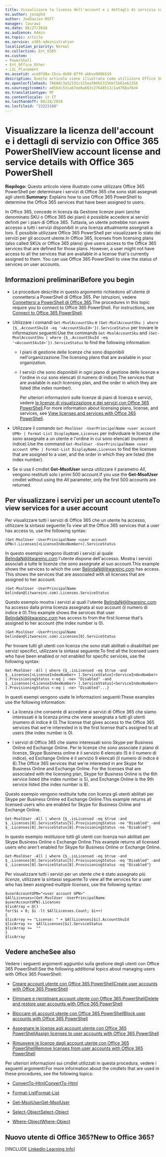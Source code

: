 ```yaml
---
title: Visualizzare la licenza dell'account e i dettagli di servizio con Office 365 PowerShell
ms.author: josephd
author: JoeDavies-MSFT
manager: laurawi
ms.date: 08/27/2018
ms.audience: Admin
ms.topic: article
ms.service: o365-administration
localization_priority: Normal
ms.collection: Ent_O365
ms.custom:
- PowerShell
- Ent_Office_Other
- LIL_Placement
ms.assetid: ace07d8a-15ca-4b89-87f0-abbce809b519
description: Questo articolo viene illustrato come utilizzare Office 365 PowerShell per determinare i servizi di Office 365 che sono stati assegnati agli utenti.
ms.openlocfilehash: 78608c3a52151c115eaf80b5315bb71b61e62356
ms.sourcegitcommit: ad5bdc53ca67ee6a663c27648511c1ad768a76d4
ms.translationtype: MT
ms.contentlocale: it-IT
ms.lasthandoff: 08/28/2018
ms.locfileid: "23223108"
---
```

# <a name="view-account-license-and-service-details-with-office-365-powershell"></a><span data-ttu-id="81aa8-103">Visualizzare la licenza dell'account e i dettagli di servizio con Office 365 PowerShell</span><span class="sxs-lookup"><span data-stu-id="81aa8-103">View account license and service details with Office 365 PowerShell</span></span>

<span data-ttu-id="81aa8-104">**Riepilogo:** Questo articolo viene illustrato come utilizzare Office 365 PowerShell per determinare i servizi di Office 365 che sono stati assegnati agli utenti.</span><span class="sxs-lookup"><span data-stu-id="81aa8-104">**Summary:** Explains how to use Office 365 PowerShell to determine the Office 365 services that have been assigned to users.</span></span>
  
<span data-ttu-id="81aa8-p101">In Office 365, concede in licenza da Gestione licenze piani (anche denominato SKU o Office 365 dei piani) è possibile accedere ai servizi definiti per i piani di Office 365. Tuttavia, un utente potrebbe non avere accesso a tutti i servizi disponibili in una licenza attualmente assegnati a loro. È possibile utilizzare Office 365 PowerShell per visualizzare lo stato dei servizi per gli account utente.</span><span class="sxs-lookup"><span data-stu-id="81aa8-p101">In Office 365, licenses from licensing plans (also called SKUs or Office 365 plans) give users access to the Office 365 services that are defined for those plans. However, a user might not have access to all the services that are available in a license that's currently assigned to them. You can use Office 365 PowerShell to view the status of services on user accounts.</span></span> 

## <a name="before-you-begin"></a><span data-ttu-id="81aa8-108">Informazioni preliminari</span><span class="sxs-lookup"><span data-stu-id="81aa8-108">Before you begin</span></span>

- <span data-ttu-id="81aa8-p102">Le procedure descritte in questo argomento richiedono all'utente di connettersi a PowerShell di Office 365. Per istruzioni, vedere [Connettersi a PowerShell di Office 365](connect-to-office-365-powershell.md).</span><span class="sxs-lookup"><span data-stu-id="81aa8-p102">The procedures in this topic require you to connect to Office 365 PowerShell. For instructions, see [Connect to Office 365 PowerShell](connect-to-office-365-powershell.md).</span></span>
    
- <span data-ttu-id="81aa8-111">Utilizzare i comandi `Get-MsolAccountSku` e `(Get-MsolAccountSku | where {$_.AccountSkuId -eq '<AccountSkuId>'}).ServiceStatus` per trovare le informazioni seguenti:</span><span class="sxs-lookup"><span data-stu-id="81aa8-111">Use the commands  `Get-MsolAccountSku` and `(Get-MsolAccountSku | where {$_.AccountSkuId -eq '<AccountSkuId>'}).ServiceStatus` to find the following information:</span></span>
    
  - <span data-ttu-id="81aa8-112">I piani di gestione delle licenze che sono disponibili nell'organizzazione.</span><span class="sxs-lookup"><span data-stu-id="81aa8-112">The licensing plans that are available in your organization.</span></span>
    
  - <span data-ttu-id="81aa8-113">I servizi che sono disponibili in ogni piano di gestione delle licenze e l'ordine in cui sono elencati (il numero di indice).</span><span class="sxs-lookup"><span data-stu-id="81aa8-113">The services that are available in each licensing plan, and the order in which they are listed (the index number).</span></span>
    
     <span data-ttu-id="81aa8-114">Per ulteriori informazioni sulle licenze di piani di licenza e servizi, vedere [le licenze di visualizzazione e dei servizi con Office 365 PowerShell](view-licenses-and-services-with-office-365-powershell.md).</span><span class="sxs-lookup"><span data-stu-id="81aa8-114">For more information about licensing plans, license, and services, see [View licenses and services with Office 365 PowerShell](view-licenses-and-services-with-office-365-powershell.md).</span></span>
    
- <span data-ttu-id="81aa8-115">Utilizzare il comando `Get-MsolUser -UserPrincipalName <user account UPN> | Format-List DisplayName,Licenses` per individuare le licenze che sono assegnate a un utente e l'ordine in cui sono elencati (numero di indice).</span><span class="sxs-lookup"><span data-stu-id="81aa8-115">Use the command  `Get-MsolUser -UserPrincipalName <user account UPN> | Format-List DisplayName,Licenses` to find the licenses that are assigned to a user, and the order in which they are listed (the index number).</span></span>
    
- <span data-ttu-id="81aa8-116">Se si usa il cmdlet **Get-MsolUser** senza utilizzare il parametro _All_, vengono restituiti solo i primi 500 account.</span><span class="sxs-lookup"><span data-stu-id="81aa8-116">If you use the **Get-MsolUser** cmdlet without using the _All_ parameter, only the first 500 accounts are returned.</span></span>
    

## <a name="to-view-services-for-a-user-account"></a><span data-ttu-id="81aa8-117">Per visualizzare i servizi per un account utente</span><span class="sxs-lookup"><span data-stu-id="81aa8-117">To view services for a user account</span></span>

<span data-ttu-id="81aa8-118">Per visualizzare tutti i servizi di Office 365 che un utente ha accesso, utilizzare la sintassi seguente:</span><span class="sxs-lookup"><span data-stu-id="81aa8-118">To view all the Office 365 services that a user has access to, use the following syntax:</span></span>
  
```
(Get-MsolUser -UserPrincipalName <user account UPN>).Licenses[<LicenseIndexNumber>].ServiceStatus
```

<span data-ttu-id="81aa8-p103">In questo esempio vengono illustrati i servizi al quale BelindaN@litwareinc.com l'utente dispone dell'accesso. Mostra i servizi associati a tutte le licenze che sono assegnate al suo account.</span><span class="sxs-lookup"><span data-stu-id="81aa8-p103">This example shows the services to which the user BelindaN@litwareinc.com has access. This shows the services that are associated with all licenses that are assigned to her account.</span></span>
  
```
(Get-MsolUser -UserPrincipalName belindan@litwareinc.com).Licenses.ServiceStatus
```

<span data-ttu-id="81aa8-121">Questo esempio mostra i servizi ai quali l'utente BelindaN@litwareinc.com ha accesso dalla prima licenza assegnata al suo account (il numero di indice è 0).</span><span class="sxs-lookup"><span data-stu-id="81aa8-121">This example shows the services that user BelindaN@litwareinc.com has access to from the first license that's assigned to her account (the index number is 0).</span></span>
  
```
(Get-MsolUser -UserPrincipalName belindan@litwareinc.com).Licenses[0].ServiceStatus
```

<span data-ttu-id="81aa8-122">Per trovare tutti gli utenti con licenza che sono stati abilitati o disabilitati per servizi specifici, utilizzare la sintassi seguente:</span><span class="sxs-lookup"><span data-stu-id="81aa8-122">To find all the licensed users who have been enabled or not enabled for specific services, use the following syntax:</span></span>
  
```
Get-MsolUser -All | where {$_.isLicensed -eq $true -and $_.Licenses[<LicenseIndexNumber> ].ServiceStatus[<ServiceIndexNumber> ].ProvisioningStatus <-eq | -ne> "Disabled" -and $_.Licenses[<LicenseIndexNumber> ].ServiceStatus[<ServiceIndexNumber> ].ProvisioningStatus <-eq | -ne> "Disabled"...}
```

<span data-ttu-id="81aa8-123">In questi esempi vengono usate le informazioni seguenti:</span><span class="sxs-lookup"><span data-stu-id="81aa8-123">These examples use the following information:</span></span>
  
- <span data-ttu-id="81aa8-124">La licenza che consente di accedere ai servizi di Office 365 che siamo interessati è la licenza prima che viene assegnata a tutti gli utenti (numero di indice è 0).</span><span class="sxs-lookup"><span data-stu-id="81aa8-124">The license that gives access to the Office 365 services that we're interested in is the first license that's assigned to all users (the index number is 0).</span></span>
    
- <span data-ttu-id="81aa8-p104">I servizi di Office 365 che siamo interessati sono Skype per Business Online ed Exchange Online. Per le licenze che sono associate il piano di licenze, Skype Business online è il servizio 6 elencato (5 è il numero di indice), ed Exchange Online è il servizio 9 elencati (il numero di indice è 8).</span><span class="sxs-lookup"><span data-stu-id="81aa8-p104">The Office 365 services that we're interested in are Skype for Business Online and Exchange Online. For the licenses that are associated with the licensing plan, Skype for Business Online is the 6th service listed (the index number is 5), and Exchange Online is the 9th service listed (the index number is 8).</span></span>
    
<span data-ttu-id="81aa8-127">Questo esempio vengono restituite tutte con licenza gli utenti abilitati per Skype per Business Online ed Exchange Online.</span><span class="sxs-lookup"><span data-stu-id="81aa8-127">This example returns all licensed users who are enabled for Skype for Business Online and Exchange Online.</span></span>
  
```
Get-MsolUser -All | where {$_.isLicensed -eq $true -and $_.Licenses[0].ServiceStatus[5].ProvisioningStatus -ne "Disabled" -and $_.Licenses[0].ServiceStatus[8].ProvisioningStatus -ne "Disabled"}
```

<span data-ttu-id="81aa8-128">In questo esempio restituisce tutti gli utenti con licenza non abilitati per Skype Business Online o Exchange Online.</span><span class="sxs-lookup"><span data-stu-id="81aa8-128">This example returns all licensed users who aren't enabled for Skype for Business Online or Exchange Online.</span></span>
  
```
Get-MsolUser -All | where {$_.isLicensed -eq $true -and $_.Licenses[0].ServiceStatus[5].ProvisioningStatus -eq "Disabled" -and $_.Licenses[0].ServiceStatus[8].ProvisioningStatus -eq "Disabled"}
```

<span data-ttu-id="81aa8-129">Per visualizzare tutti i servizi per un utente che è stato assegnato *più licenze*, utilizzare la sintassi seguente:</span><span class="sxs-lookup"><span data-stu-id="81aa8-129">To view all the services for a user who has been assigned *multiple licenses*, use the following syntax:</span></span>

```
$userAccountUPN="<user account UPN>"
$AllLicenses=(Get-MsolUser -UserPrincipalName $userAccountUPN).Licenses
$licArray = @()
for($i = 0; $i -lt $AllLicenses.Count; $i++)
{
$licArray += "License: " + $AllLicenses[$i].AccountSkuId
$licArray +=  $AllLicenses[$i].ServiceStatus
$licArray +=  ""
}
$licArray
```

  
## <a name="see-also"></a><span data-ttu-id="81aa8-130">Vedere anche</span><span class="sxs-lookup"><span data-stu-id="81aa8-130">See also</span></span>

<span data-ttu-id="81aa8-131">Vedere i seguenti argomenti aggiuntivi sulla gestione degli utenti con Office 365 PowerShell:</span><span class="sxs-lookup"><span data-stu-id="81aa8-131">See the following additional topics about managing users with Office 365 PowerShell:</span></span>
  
- [<span data-ttu-id="81aa8-132">Creare account utente con Office 365 PowerShell</span><span class="sxs-lookup"><span data-stu-id="81aa8-132">Create user accounts with Office 365 PowerShell</span></span>](create-user-accounts-with-office-365-powershell.md)
    
- [<span data-ttu-id="81aa8-133">Eliminare e ripristinare account utente con Office 365 PowerShell</span><span class="sxs-lookup"><span data-stu-id="81aa8-133">Delete and restore user accounts with Office 365 PowerShell</span></span>](delete-and-restore-user-accounts-with-office-365-powershell.md)
    
- [<span data-ttu-id="81aa8-134">Bloccare gli account utente con Office 365 PowerShell</span><span class="sxs-lookup"><span data-stu-id="81aa8-134">Block user accounts with Office 365 PowerShell</span></span>](block-user-accounts-with-office-365-powershell.md)
    
- [<span data-ttu-id="81aa8-135">Assegnare le licenze agli account utente con Office 365 PowerShell</span><span class="sxs-lookup"><span data-stu-id="81aa8-135">Assign licenses to user accounts with Office 365 PowerShell</span></span>](assign-licenses-to-user-accounts-with-office-365-powershell.md)
    
- [<span data-ttu-id="81aa8-136">Rimuovere le licenze dagli account utente con Office 365 PowerShell</span><span class="sxs-lookup"><span data-stu-id="81aa8-136">Remove licenses from user accounts with Office 365 PowerShell</span></span>](remove-licenses-from-user-accounts-with-office-365-powershell.md)
    
<span data-ttu-id="81aa8-137">Per ulteriori informazioni sui cmdlet utilizzati in questa procedura, vedere i seguenti argomenti:</span><span class="sxs-lookup"><span data-stu-id="81aa8-137">For more information about the cmdlets that are used in these procedures, see the following topics:</span></span>
  
- [<span data-ttu-id="81aa8-138">ConvertTo-Html</span><span class="sxs-lookup"><span data-stu-id="81aa8-138">ConvertTo-Html</span></span>](https://go.microsoft.com/fwlink/p/?LinkId=113290)
    
- [<span data-ttu-id="81aa8-139">Format-List</span><span class="sxs-lookup"><span data-stu-id="81aa8-139">Format-List</span></span>](https://go.microsoft.com/fwlink/p/?LinkId=113302)
    
- [<span data-ttu-id="81aa8-140">Get-MsolUser</span><span class="sxs-lookup"><span data-stu-id="81aa8-140">Get-MsolUser</span></span>](https://go.microsoft.com/fwlink/p/?LinkId=691543)
    
- [<span data-ttu-id="81aa8-141">Select-Object</span><span class="sxs-lookup"><span data-stu-id="81aa8-141">Select-Object</span></span>](https://go.microsoft.com/fwlink/p/?LinkId=113387)
    
- [<span data-ttu-id="81aa8-142">Where-Object</span><span class="sxs-lookup"><span data-stu-id="81aa8-142">Where-Object</span></span>](https://go.microsoft.com/fwlink/p/?LinkId=113423)
    

  
## <a name="new-to-office-365"></a><span data-ttu-id="81aa8-143">Nuovo utente di Office 365?</span><span class="sxs-lookup"><span data-stu-id="81aa8-143">New to Office 365?</span></span>


[!INCLUDE [LinkedIn Learning Info](../common/office/linkedin-learning-info.md)]